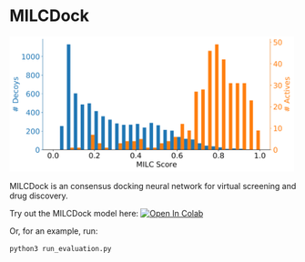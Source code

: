 <!-- <p align="center">
  <img src="https://github.com/dellacortelab/milcdock/blob/main/data/figures/milk.jpg" alt="drawing" width="200"/>
</p> -->

# MILCDock

<img src="https://github.com/dellacortelab/milcdock/blob/main/data/figures/reni_dude-lit-pcba_ensemble_hist.png" alt="drawing" width="500"/>

MILCDock is an consensus docking neural network for virtual screening and drug discovery. 

Try out the MILCDock model here:
[![Open In Colab](https://colab.research.google.com/assets/colab-badge.svg)](https://colab.research.google.com/github/dellacortelab/milcdock/blob/main/src/milc_dock_eval.ipynb)

Or, for an example, run:
```
python3 run_evaluation.py
```
